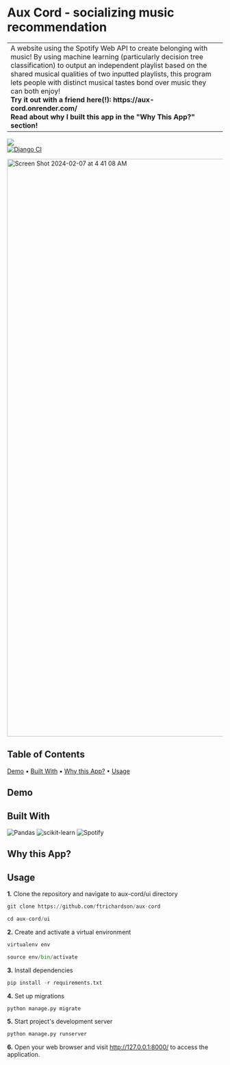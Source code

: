 <h1>Aux Cord - socializing music recommendation </h1>
<table>
<tr>
<td>
  A website using the Spotify Web API to create belonging with music! By using machine learning (particularly decision tree classification) to output an independent playlist based on the shared musical qualities of two inputted playlists, this program lets people with distinct musical tastes bond over music they can both enjoy! <br>
  <b>Try it out with a friend here(!): https://aux-cord.onrender.com/</b> <br>
  <b>Read about why I built this app in the "Why This App?" section!</b>
</td>
</tr>
</table>

![](http://ForTheBadge.com/images/badges/made-with-python.svg) <br>
[![Django CI](https://github.com/ftrichardson/aux-cord/actions/workflows/django.yml/badge.svg)](https://github.com/ftrichardson/aux-cord/actions/workflows/django.yml)

<img width="1346" alt="Screen Shot 2024-02-07 at 4 41 08 AM" src="https://github.com/ftrichardson/aux-cord/assets/141296571/f802aff0-b08d-4b93-a47b-0eeda7aba996">

## Table of Contents
 [Demo](#demo)&nbsp;&#8226;&nbsp;[Built With](#built-with)&nbsp;&#8226;&nbsp;[Why this App?](#why-this-app)&nbsp;&#8226;&nbsp;[Usage](#usage)


## Demo

## Built With
![Pandas](https://img.shields.io/badge/pandas-%23150458.svg?style=for-the-badge&logo=pandas&logoColor=white)
![scikit-learn](https://img.shields.io/badge/scikit--learn-%23F7931E.svg?style=for-the-badge&logo=scikit-learn&logoColor=white)
![Spotify](https://img.shields.io/badge/Spotify-1ED760?style=for-the-badge&logo=spotify&logoColor=white)


## Why this App?

## Usage

**1.** Clone the repository and navigate to aux-cord/ui directory
```python
git clone https://github.com/ftrichardson/aux-cord

cd aux-cord/ui
```

**2.** Create and activate a virtual environment
```python
virtualenv env

source env/bin/activate
```

**3.** Install dependencies
```python
pip install -r requirements.txt
```

**4.** Set up migrations
```python
python manage.py migrate
```

**5.** Start project's development server
```python
python manage.py runserver
```

**6.** Open your web browser and visit <a href="http://127.0.0.1:8000/" target="_blank">http://127.0.0.1:8000/</a> to access the application.
